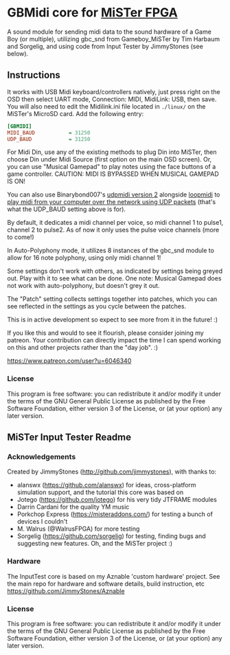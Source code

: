 # GBMidi core for [MiSTer FPGA](https://mister-devel.github.io/MkDocs_MiSTer/)

A sound module for sending midi data to the sound hardware of a Game Boy (or multiple), utilizing gbc_snd from Gameboy_MiSTer by Tim Harbaum and Sorgelig, and using code from Input Tester by JimmyStones (see below).

## Instructions

It works with USB Midi keyboard/controllers natively, just press right on the OSD then select UART mode, Connection: MIDI, MidiLink: USB, then save. You will also need to edit the Midilink.ini file located in `./linux/` on the MiSTer's MicroSD card. Add the following entry:

```ini
[GBMIDI]
MIDI_BAUD           = 31250
UDP_BAUD            = 31250
```

For Midi Din, use any of the existing methods to plug Din into MiSTer, then choose Din under Midi Source (first option on the main OSD screen). Or, you can use "Musical Gamepad" to play notes using the face buttons of a game controller. CAUTION: MIDI IS BYPASSED WHEN MUSICAL GAMEPAD IS ON!

You can also use Binarybond007's [udpmidi version 2](https://github.com/bbond007/UDPMIDI20) alongside [loopmidi](https://www.tobias-erichsen.de/software/loopmidi.html) to [play midi from your computer over the network using UDP packets](https://www.youtube.com/watch?v=1LbvnLnmczY) (that's what the UDP_BAUD setting above is for).

By default, it dedicates a midi channel per voice, so midi channel 1 to pulse1, channel 2 to pulse2. As of now it only uses the pulse voice channels (more to come!)

In Auto-Polyphony mode, it utilizes 8 instances of the gbc_snd module to allow for 16 note polyphony, using only midi channel 1!

Some settings don't work with others, as indicated by settings being greyed out. Play with it to see what can be done. One note: Musical Gamepad does not work with auto-polyphony, but doesn't grey it out.

The "Patch" setting collects settings together into patches, which you can see reflected in the settings as you cycle between the patches.

This is in active development so expect to see more from it in the future! :)

If you like this and would to see it flourish, please consider joining my patreon. Your contribution can directly impact the time I can spend working on this and other projects rather than the "day job". :)

https://www.patreon.com/user?u=6046340

### License
This program is free software: you can redistribute it and/or modify it under the terms of the GNU General Public License as published by the Free Software Foundation, either version 3 of the License, or (at your option) any later version.

##	MiSTer Input Tester Readme

### Acknowledgements

Created by JimmyStones (http://github.com/jimmystones), with thanks to:
- alanswx (https://github.com/alanswx) for ideas, cross-platform simulation support, and the tutorial this core was based on
- Jotego (https://github.com/jotego) for his very tidy JTFRAME modules
- Darrin Cardani for the quality YM music
- Porkchop Express (https://misteraddons.com/) for testing a bunch of devices I couldn't
- M. Walrus (@WalrusFPGA) for more testing
- Sorgelig (https://github.com/sorgelig) for testing, finding bugs and suggesting new features.  Oh, and the MiSTer project :)

### Hardware

The InputTest core is based on my Aznable 'custom hardware' project.  See the main repo for hardware and software details, build instruction, etc 
https://github.com/JimmyStones/Aznable 

### License
This program is free software: you can redistribute it and/or modify it under the terms of the GNU General Public License as published by the Free Software Foundation, either version 3 of the License, or (at your option) any later version.
